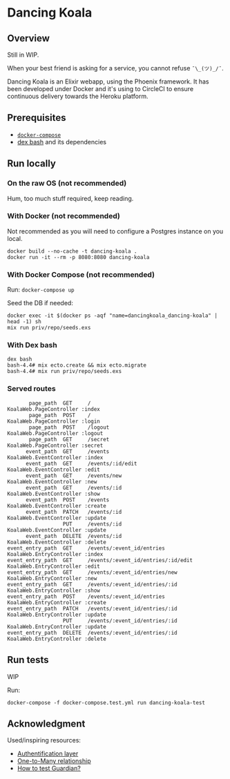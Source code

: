 # Dancing Koala

## Overview

Still in WIP.

When your best friend is asking for a service, you cannot refuse `¯\_(ツ)_/¯`.

Dancing Koala is an Elixir webapp, using the Phoenix framework. It has been developed under Docker and it's using to CircleCI to ensure continuous delivery towards the Heroku platform.

## Prerequisites

- [`docker-compose`](https://docs.docker.com/compose/install/#install-compose)
- [dex bash](https://github.com/Driftrock/dex/blob/master/dex) and its dependencies

## Run locally

### On the raw OS (not recommended)

Hum, too much stuff required, keep reading.

### With Docker (not recommended)

Not recommended as you will need to configure a Postgres instance on you local.
```
docker build --no-cache -t dancing-koala .
docker run -it --rm -p 8080:8080 dancing-koala
```

### With Docker Compose (not recommended)

Run: `docker-compose up`

Seed the DB if needed:
```
docker exec -it $(docker ps -aqf "name=dancingkoala_dancing-koala" | head -1) sh
mix run priv/repo/seeds.exs
```

### With Dex bash

```
dex bash
bash-4.4# mix ecto.create && mix ecto.migrate
bash-4.4# mix run priv/repo/seeds.exs
```

### Served routes

```
       page_path  GET     /                                   KoalaWeb.PageController :index
       page_path  POST    /                                   KoalaWeb.PageController :login
       page_path  POST    /logout                             KoalaWeb.PageController :logout
       page_path  GET     /secret                             KoalaWeb.PageController :secret
      event_path  GET     /events                             KoalaWeb.EventController :index
      event_path  GET     /events/:id/edit                    KoalaWeb.EventController :edit
      event_path  GET     /events/new                         KoalaWeb.EventController :new
      event_path  GET     /events/:id                         KoalaWeb.EventController :show
      event_path  POST    /events                             KoalaWeb.EventController :create
      event_path  PATCH   /events/:id                         KoalaWeb.EventController :update
                  PUT     /events/:id                         KoalaWeb.EventController :update
      event_path  DELETE  /events/:id                         KoalaWeb.EventController :delete
event_entry_path  GET     /events/:event_id/entries           KoalaWeb.EntryController :index
event_entry_path  GET     /events/:event_id/entries/:id/edit  KoalaWeb.EntryController :edit
event_entry_path  GET     /events/:event_id/entries/new       KoalaWeb.EntryController :new
event_entry_path  GET     /events/:event_id/entries/:id       KoalaWeb.EntryController :show
event_entry_path  POST    /events/:event_id/entries           KoalaWeb.EntryController :create
event_entry_path  PATCH   /events/:event_id/entries/:id       KoalaWeb.EntryController :update
                  PUT     /events/:event_id/entries/:id       KoalaWeb.EntryController :update
event_entry_path  DELETE  /events/:event_id/entries/:id       KoalaWeb.EntryController :delete
```

## Run tests

WIP

Run:
```
docker-compose -f docker-compose.test.yml run dancing-koala-test
```

## Acknowledgment

Used/inspiring resources:
- [Authentification layer](https://medium.com/@tylerpachal/session-authentication-example-for-phoenix-1-3-using-guardian-1-0-beta-a228c78478e6)
- [One-to-Many relationship](https://hackernoon.com/introduction-fe138ac6079d)
- [How to test Guardian?](https://stackoverflow.com/questions/37557737/stub-guardian-plug-ensureauthenticated-for-phoenix-controller-testing)
